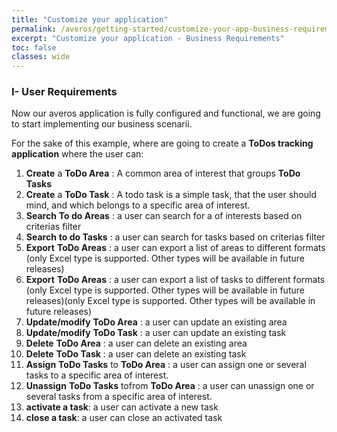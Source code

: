 ```yaml
---
title: "Customize your application"
permalink: /averos/getting-started/customize-your-app-business-requirements/
excerpt: "Customize your application - Business Requirements"
toc: false
classes: wide
---
```


### **I- User Requirements**

Now our averos application is fully configured and functional, we are going to start implementing our business scenarii. <br/>

For the sake of this example, where are going to create a **ToDos tracking application** where the user can:

  1. **Create** a **ToDo Area** : A common area of interest that groups **ToDo Tasks**
  2. **Create** a **ToDo Task** : A todo task is a simple task, that the user should mind, and which belongs to a specific area of interest.
  3. **Search** **To do Areas** : a user can search for a of interests based on criterias filter
  4. **Search** **to do Tasks** : a user can search for tasks based on criterias filter
  5. **Export** **ToDo Areas** : a user can export a list of areas to different formats (only Excel type is supported. Other types will be available in future releases)
  6. **Export** **ToDo Areas** : a user can export a list of tasks to different formats (only Excel type is supported. Other types will be available in future releases)(only Excel type is supported. Other types will be available in future releases)
  7. **Update/modify** **ToDo Area** : a user can update an existing area
  8. **Update/modify** **ToDo Task** : a user can update an existing task
  9.  **Delete** **ToDo Area** : a user can delete an existing area
  10. **Delete** **ToDo Task** : a user can delete an existing task
  11. **Assign** **ToDo Tasks** to **ToDo Area** : a user can assign one or several tasks to a specific area of interest.
  12. **Unassign** **ToDo Tasks** tofrom **ToDo Area** : a user can unassign one or several tasks from a specific area of interest.
  13. **activate a task**: a user can activate a new task 
  14. **close a task**: a user can close an activated task 

